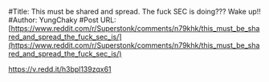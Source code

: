 #Title: This must be shared and spread. The fuck SEC is doing??? Wake up!!
#Author: YungChaky
#Post URL: [https://www.reddit.com/r/Superstonk/comments/n79khk/this_must_be_shared_and_spread_the_fuck_sec_is/](https://www.reddit.com/r/Superstonk/comments/n79khk/this_must_be_shared_and_spread_the_fuck_sec_is/)


https://v.redd.it/h3bpl139zqx61